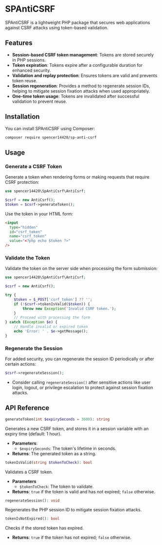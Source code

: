 # SPAntiCSRF

SPAntiCSRF is a lightweight PHP package that secures web applications against CSRF attacks using token-based validation.

## Features

- **Session-based CSRF token management**: Tokens are stored securely in PHP sessions.
- **Token expiration**: Tokens expire after a configurable duration for enhanced security.
- **Validation and replay protection**: Ensures tokens are valid and prevents token reuse.
- **Session regeneration**: Provides a method to regenerate session IDs, helping to mitigate session fixation attacks when used appropriately.
- **One-time token usage**: Tokens are invalidated after successful validation to prevent reuse.

## Installation

You can install SPAntiCSRF using Composer:

```bash
composer require spencer14420/sp-anti-csrf
```

## Usage

### Generate a CSRF Token

Generate a token when rendering forms or making requests that require CSRF protection:

```php
use spencer14420\SpAntiCsrf\AntiCsrf;

$csrf = new AntiCsrf();
$token = $csrf->generateToken();
```

Use the token in your HTML form:

```html
<input
  type="hidden"
  id="csrf_token"
  name="csrf_token"
  value="<?php echo $token ?>"
/>
```

### Validate the Token

Validate the token on the server side when processing the form submission:

```php
use spencer14420\SpAntiCsrf\AntiCsrf;

$csrf = new AntiCsrf();

try {
    $token = $_POST['csrf_token'] ?? '';
    if (!$csrf->tokenIsValid($token)) {
        throw new Exception('Invalid CSRF token.');
    }
    // Proceed with processing the form
} catch (Exception $e) {
    // Handle invalid or expired token
    echo 'Error: ' . $e->getMessage();
}
```

### Regenerate the Session

For added security, you can regenerate the session ID periodically or after certain actions:

```php
$csrf->regenerateSession();
```

- Consider calling `regenerateSession()` after sensitive actions like user login, logout, or privilege escalation to protect against session fixation attacks.

## API Reference

```php
generateToken(int $expirySeconds = 3600): string
```

Generates a new CSRF token, and stores it in a session variable with an expiry time (default: 1 hour).

- **Parameters**:
  - `$expirySeconds`: The token's lifetime in seconds.
- **Returns**: The generated token as a string.

```php
tokenIsValid(string $tokenToCheck): bool
```

Validates a CSRF token.

- **Parameters**
  - `$tokenToCheck`: The token to validate.
- **Returns**: `true` if the token is valid and has not expired; `false` otherwise.

```php
regenerateSession(): void
```

Regenerates the PHP session ID to mitigate session fixation attacks.

```php
tokenIsNotExpired(): bool
```

Checks if the stored token has expired.

- **Returns**: `true` if the token has not expired; `false` otherwise.
